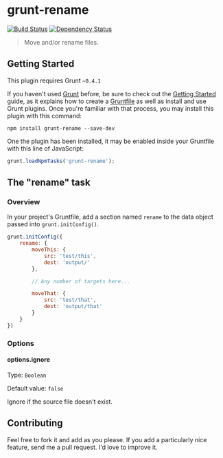 # grunt-rename

[![Build Status](https://travis-ci.org/jdavis/grunt-rename.png)](https://travis-ci.org/jdavis/grunt-rename) [![Dependency Status](https://david-dm.org/jdavis/grunt-rename.png)](https://david-dm.org/jdavis/grunt-rename)

> Move and/or rename files.

## Getting Started
This plugin requires Grunt `~0.4.1`

If you haven't used [Grunt](http://gruntjs.com/) before, be sure to check out the [Getting Started](http://gruntjs.com/getting-started) guide, as it explains how to create a [Gruntfile](http://gruntjs.com/sample-gruntfile) as well as install and use Grunt plugins. Once you're familiar with that process, you may install this plugin with this command:

```shell
npm install grunt-rename --save-dev
```

One the plugin has been installed, it may be enabled inside your Gruntfile with this line of JavaScript:

```js
grunt.loadNpmTasks('grunt-rename');
```

## The "rename" task

### Overview
In your project's Gruntfile, add a section named `rename` to the data object passed into `grunt.initConfig()`.

```js
grunt.initConfig({
    rename: {
        moveThis: {
            src: 'test/this',
            dest: 'output/'
        },

        // Any number of targets here...

        moveThat: {
            src: 'test/that',
            dest: 'output/that'
        }
    }
})
```

### Options

#### options.ignore
Type: `Boolean`

Default value: `false`

Ignore if the source file doesn't exist.

## Contributing
Feel free to fork it and add as you please. If you add a particularly nice
feature, send me a pull request. I'd love to improve it.
